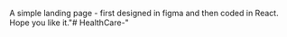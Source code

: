 A simple landing page - first designed in figma and then coded in React. Hope you like it."# HealthCare-" 
